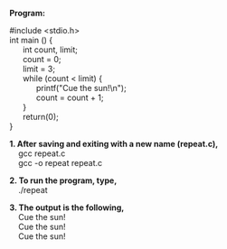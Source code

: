 **Program:**    

#include <stdio.h>  
int main () {  
&nbsp;&nbsp;&nbsp;&nbsp;&nbsp;&nbsp;int count, limit;  
&nbsp;&nbsp;&nbsp;&nbsp;&nbsp;&nbsp;count = 0;  
&nbsp;&nbsp;&nbsp;&nbsp;&nbsp;&nbsp;limit = 3;  
&nbsp;&nbsp;&nbsp;&nbsp;&nbsp;&nbsp;while (count < limit) {  
&nbsp;&nbsp;&nbsp;&nbsp;&nbsp;&nbsp;&nbsp;&nbsp;&nbsp;&nbsp;&nbsp;&nbsp;printf("Cue the sun!\n");  
&nbsp;&nbsp;&nbsp;&nbsp;&nbsp;&nbsp;&nbsp;&nbsp;&nbsp;&nbsp;&nbsp;&nbsp;count = count + 1;  
&nbsp;&nbsp;&nbsp;&nbsp;&nbsp;&nbsp;}  
&nbsp;&nbsp;&nbsp;&nbsp;&nbsp;&nbsp;return(0);  
}  

**1. After saving and exiting with a new name (repeat.c),**  
&nbsp;&nbsp;&nbsp;&nbsp;gcc repeat.c  
&nbsp;&nbsp;&nbsp;&nbsp;gcc -o repeat repeat.c

**2. To run the program, type,**  
&nbsp;&nbsp;&nbsp;&nbsp;./repeat  

**3. The output is the following,**  
&nbsp;&nbsp;&nbsp;&nbsp;Cue the sun!  
&nbsp;&nbsp;&nbsp;&nbsp;Cue the sun!  
&nbsp;&nbsp;&nbsp;&nbsp;Cue the sun!  
